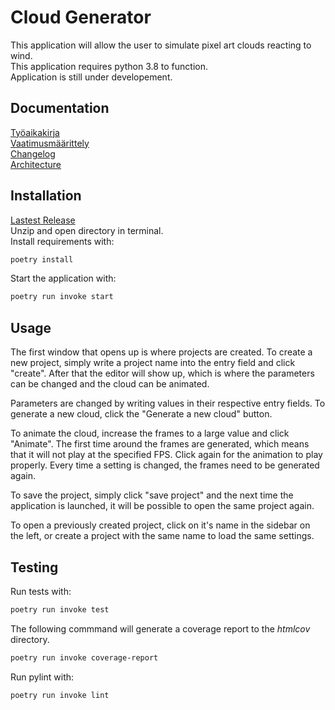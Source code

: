 # **Cloud Generator**

This application will allow the user to simulate pixel art clouds reacting to wind.  
This application requires python 3.8 to function.  
Application is still under developement.  

## Documentation  
[Työaikakirja](dokumentaatio/tyoaikakirja.md)  
[Vaatimusmäärittely](dokumentaatio/vaatimusmaarittely.md)  
[Changelog](dokumentaatio/changelog.md)  
[Architecture](dokumentaatio/arkkitehtuuri.md)

## Installation  
[Lastest Release](https://github.com/Pur-Pul/ot-harjoitustyo/releases/tag/v1.1.0)  
Unzip and open directory in terminal.  
Install requirements with:  
```bash
poetry install
```

Start the application with:  
```bash
poetry run invoke start
```
## Usage
The first window that opens up is where projects are created. To create a new project, simply write a project name into the entry field and click "create". After that the editor will show up, which is where the parameters can be changed and the cloud can be animated.

Parameters are changed by writing values in their respective entry fields. To generate a new cloud, click the "Generate a new cloud" button.  

To animate the cloud, increase the frames to a large value and click "Animate". The first time around the frames are generated, which means that it will not play at the specified FPS. Click again for the animation to play properly. Every time a setting is changed, the frames need to be generated again.  

To save the project, simply click "save project" and the next time the application is launched, it will be possible to open the same project again.  

To open a previously created project, click on it's name in the sidebar on the left, or create a project with the same name to load the same settings.

## Testing  
Run tests with:  
```bash
poetry run invoke test
```

The following commmand will generate a coverage report to the _htmlcov_ directory.  
```bash
poetry run invoke coverage-report
```

Run pylint with:
```bash
poetry run invoke lint
```
